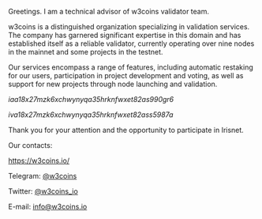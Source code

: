 Greetings. I am a technical advisor of w3coins validator team.

w3coins  is a distinguished organization specializing in validation services. The company has garnered significant expertise in this domain and has established itself as a reliable validator, currently operating over nine nodes in the mainnet and some projects in the testnet.

Our services encompass a range of features, including automatic restaking for our users, participation in project development and voting, as well as support for new projects through node launching and validation.

*iaa18x27mzk6xchwynyqa35hrknfwxet82as990gr6*

*iva18x27mzk6xchwynyqa35hrknfwxet82ass5987a*

Thank you for your attention and the opportunity to participate in Irisnet.

Our contacts:

https://w3coins.io/

Telegram: [@w3coins](https://t.me/w3coins)

Twitter: [@w3coins_io](https://twitter.com/w3coins_io)

E-mail: [info@w3coins.io](mailto:info@w3coins.io)
